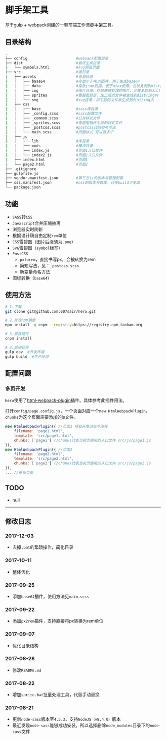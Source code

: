 # 脚手架工具

基于gulp + webpack创建的一套前端工作流脚手架工具。

## 目录结构

``` bash
.
├── config                      #webpack配置目录
├── dist                        #最终生成目录
|   └── symbols.html            #svg预览页面
├── src                         #源目录
|   ├── assets                  #资源目录
|   |   ├── base64              #存放小于4k的图片，用于生成base64
|   |   ├── data                #存放json数据，便于ajax使用，会被复制到dist目录下
|   |   ├── img                 #图片目录，存放未被处理的图片，会被复制到dist目录下
|   |   ├── sprites             #雪碧图目录，加工后的文件被生成到dist/img内
|   |   └── svg                 #svg目录，加工后的文件被生成到dist/img内
|   ├── css                    
|   |   ├── base                #sass库目录
|   |   ├── _config.scss        #sass配置文件
|   |   ├── _common.scss        #公共样式文件
|   |   ├── _sprites.scss       #雪碧图插件生成的样式文件
|   |   ├── _postcss.scss       #postcss代码参考写法
|   |   └── main.scss           #页面样式 可以有多个
|   ├── js                      
|   |   ├── lib                 #库目录
|   |   ├── mods                #模块目录
|   |   ├── index.js            #页面1入口文件
|   |   └── index2.js           #页面2入口文件
|   ├── index.html              #页面1
|   └── page2.html              #页面2
├── .gitignore     
├── gulpfile.js   
├── vendor.manifest.json        #第三方js的版本号管理配置
├── css.manifest.json           #css的版本号管理，只在build下生成
└── package.json
```

## 功能

- `SASS`转`CSS`
- `Javascript`合并压缩抽离
- 浏览器实时刷新
- 根据设计稿自由定制`rem`单位
- `CSS`雪碧图（图片后缀须为`.png`）
- `SVG`雪碧图（`symbol`标签）
- `PostCSS`
    - `pxtorem`，直接书写px，会被转换为rem
    - 简短写法，见：`_postcss.scss`
    - 新变量命名方法
- 图标转换（`base64`）

## 使用方法

``` bash
# 1.下载
git clone git@github.com:007sair/hero.git

# 2.修改npm镜像
npm install -g cnpm --registry=https://registry.npm.taobao.org

# 3.安装插件
cnpm install

# 4.启动任务
gulp dev  #开发环境
gulp build  #生产环境
```

## 配置问题

### 多页开发

`hero`使用了[html-webpack-plugin](https://github.com/jantimon/html-webpack-plugin)插件。具体参考此插件用法。

打开`config/page.config.js`，一个页面对应一个`new HtmlWebpackPlugin`，`chunks`为这个页面需要添加的js文件。

``` javascript
new HtmlWebpackPlugin({ //页面1 项目开发请填写注释
    filename: 'page1.html',
    template: 'src/page1.html',
    chunks: ['page1'] //chunks代表当前页使用的入口文件 src/js/page1.js
}),
new HtmlWebpackPlugin({ //页面2
    filename: 'page2.html',
    template: 'src/page2.html',
    chunks: ['page2'] //chunks代表当前页使用的入口文件 src/js/page2.js
}),
... //更多页面
```

## TODO

- null

---

## 修改日志

### 2017-12-03

- 去掉`.bat`的繁琐操作，简化目录

### 2017-10-11

- 整体优化

### 2017-09-25

- 添加`base64`插件，使用方法见`main.scss`

### 2017-09-22

- 添加`px2rem`插件，支持直接将px转换为rem单位

### 2017-09-07

- 优化目录结构

### 2017-08-28

- 修改`README.md`

### 2017-08-22

- 增加`sprite.bat`批量处理工具，代替手动替换

### 2017-08-21

- 更新`node-sass`版本至`4.5.3`，支持`NodeJS（v8.4.0）`版本
- 最近发现`node-sass`能够成功安装，所以选择删除`node_modules`目录下的`node-sass`文件
